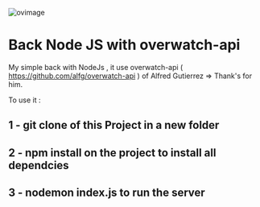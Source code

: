 ![ovimage](https://user-images.githubusercontent.com/35256402/52260897-d5445780-2927-11e9-9915-97de549214a1.jpg)

# Back Node JS with overwatch-api
My simple back with NodeJs , it use overwatch-api ( https://github.com/alfg/overwatch-api ) of Alfred Gutierrez => Thank's for him.

To use it : 
## 1 - git clone of this Project in a new folder
## 2 - npm install on the project to install all dependcies
## 3 - nodemon index.js to run the server
